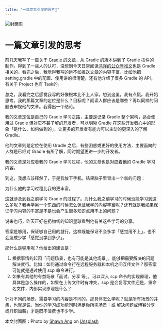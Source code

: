 ```yaml
---
title: "一篇文章引发的思考🤔"
---
```


![封面图](https://monster-image-backup.oss-cn-shanghai.aliyuncs.com/picgo/shawn-ang--S15r4VsQhY-unsplash.jpg)

# 一篇文章引发的思考

前几天我写了一篇关于 [Gradle 的文章](https://juejin.im/post/5ee83417f265da76ca590347)，从 Gradle 的版本讲到了 Gradle 插件的制作。得到了一些人的认可，没想到今天日常阅读[鸿洋的公众号推文](https://juejin.im/post/5e9c46c8518825737f1a7b4c)也是 Gradle 相关的。看完之后，我觉得我写的远不如推送文章的内容丰富，比如他把 setting.gradle 中的配置、使用讲的很清楚，还有他介绍了很多 Gradle 的 API，有关于 Project 也有 Task的。

总之，我看完之后感觉我写的好像根本比不上人家。想到这里，我有点慌。我开始思考。我的那篇文章的定位是什么？目标呢？阅读人群应该是哪些？再以同样的问题去审视他的文章。我得出一个结论。

我的文章定位是自己的 Gradle 学习之路，主要是记录 Gradle 整个架构，适合使用过 Gradle 但对它不甚了解的开发者，可以明晰 Gradle 在这些开发者心中的形象「是什么、如何做到的」，让更多的开发者有能力可以主动的更深入的了解 Gradle。

他的文章则是定位在使用 Gradle 之后，有些困惑或更好的使用方法，主要面向的人群是已经对 Gradle 有所了解，同时期望更进一步的开发者。

我的文章是对应着我的 Gradle 学习过程，他的文章也是对应着他的 Gradle 学习内容。

到这，我想应该释然了，于是我放下手机。结果脑子里冒出一个新的问题：

为什么他的学习过程比我的更丰富。

这就涉及到我之前学习 Gradle 的过程了。为什么我之前学习的时候没能学习到这么多呢？我再学另一个东西的时候怎么保证我学的内容丰富呢？还有就是我如果保证学习内容的丰富是不是也会产生很多知识点用不上的问题？

说来也巧，昨天正好在扔物线的知识星球看到他有关这些学习的分享。

答案是够用，保证够自己用的就行，这样既能保证不会多学「感觉用不上」，也不会造成少学「感觉没学到多少」。

那什么是够用呢？他给出的建议是：

1. 根据事情的起因「问题场景，也有可能是其他场景」，能够把需要解决的问题解决就行。比如：如何通过命令行在远程服务器和本机之间互传文件？那答案可能就是通过使用 scp 命令进行。
2. 如果有其他的有益场景「面试、分享 等」，可以深入 scp 命令的实现原理，他具体是怎么操作的，如果在上传文件时有冲突，scp 是会复写文件还是，重命名文件，内部实现原理是什么？

针对不同的场景，需要学习的内容是不同的，那具体怎么学呢？就是所有场景的并集，也就是说，当你的学习成功能同时满足你所需场景「或 解决问题或博客分享或升职加薪」才是既不浪费也不少学。



本文封面图：Photo by [Shawn Ang](https://unsplash.com/@shawnanggg?utm_source=unsplash&utm_medium=referral&utm_content=creditCopyText) on [Unsplash](https://unsplash.com/photos/-S15r4VsQhY)